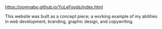 https://pomnabo.github.io/YuLeFoods/index.html

This website was built as a concept piece; a working example of my abilities in web development, branding, graphic design, and copywriting.
